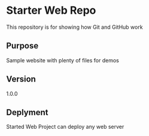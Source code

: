 # Starter Web Repo

This repository is for showing how Git and GitHub work

## Purpose

Sample website with plenty of files for demos

## Version 
1.0.0

## Deplyment 
Started Web Project can deploy any web server